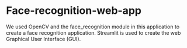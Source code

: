 # Face-recognition-web-app
We used OpenCV and the face_recognition module in this application to create a face recognition application. Streamlit is used to create the web Graphical User Interface (GUI).
